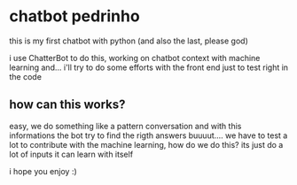# chatbot pedrinho
this is my first chatbot with python (and also the last, please god)

i use ChatterBot to do this, working on chatbot context with machine learning
and...
i'll try to do some efforts with the front end just to test right in the code

## how can this works?
easy, we do something like a pattern conversation and with this informations the bot try to find the rigth answers
buuuut.... we have to test a lot to contribute with the machine learning, how do we do this? its just do a lot of inputs
it can learn with itself

i hope you enjoy :)
